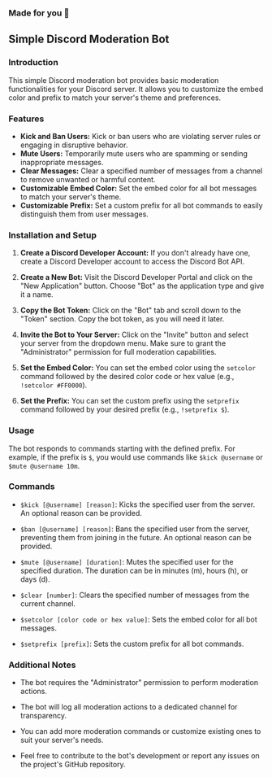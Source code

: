 ### Made for you 💐

## Simple Discord Moderation Bot

### Introduction

This simple Discord moderation bot provides basic moderation functionalities for your Discord server. It allows you to customize the embed color and prefix to match your server's theme and preferences.

### Features

* **Kick and Ban Users:** Kick or ban users who are violating server rules or engaging in disruptive behavior.
* **Mute Users:** Temporarily mute users who are spamming or sending inappropriate messages.
* **Clear Messages:** Clear a specified number of messages from a channel to remove unwanted or harmful content.
* **Customizable Embed Color:** Set the embed color for all bot messages to match your server's theme.
* **Customizable Prefix:** Set a custom prefix for all bot commands to easily distinguish them from user messages.

### Installation and Setup

1. **Create a Discord Developer Account:** If you don't already have one, create a Discord Developer account to access the Discord Bot API.

2. **Create a New Bot:** Visit the Discord Developer Portal and click on the "New Application" button. Choose "Bot" as the application type and give it a name.

3. **Copy the Bot Token:** Click on the "Bot" tab and scroll down to the "Token" section. Copy the bot token, as you will need it later.

4. **Invite the Bot to Your Server:** Click on the "Invite" button and select your server from the dropdown menu. Make sure to grant the "Administrator" permission for full moderation capabilities.

5. **Set the Embed Color:** You can set the embed color using the `setcolor` command followed by the desired color code or hex value (e.g., `!setcolor #FF0000`).

6. **Set the Prefix:** You can set the custom prefix using the `setprefix` command followed by your desired prefix (e.g., `!setprefix $`).

### Usage

The bot responds to commands starting with the defined prefix. For example, if the prefix is `$`, you would use commands like `$kick @username` or `$mute @username 10m`.

### Commands

* `$kick [@username] [reason]`: Kicks the specified user from the server. An optional reason can be provided.

* `$ban [@username] [reason]`: Bans the specified user from the server, preventing them from joining in the future. An optional reason can be provided.

* `$mute [@username] [duration]`: Mutes the specified user for the specified duration. The duration can be in minutes (m), hours (h), or days (d).

* `$clear [number]`: Clears the specified number of messages from the current channel.

* `$setcolor [color code or hex value]`: Sets the embed color for all bot messages.

* `$setprefix [prefix]`: Sets the custom prefix for all bot commands.

### Additional Notes

* The bot requires the "Administrator" permission to perform moderation actions.

* The bot will log all moderation actions to a dedicated channel for transparency.

* You can add more moderation commands or customize existing ones to suit your server's needs.

* Feel free to contribute to the bot's development or report any issues on the project's GitHub repository.
